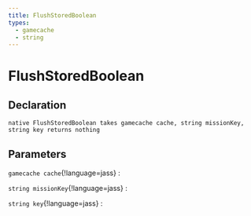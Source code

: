 ```yaml
---
title: FlushStoredBoolean
types:
  - gamecache
  - string
---
```


# FlushStoredBoolean

## Declaration

```jass
native FlushStoredBoolean takes gamecache cache, string missionKey, string key returns nothing
```

## Parameters
`gamecache cache`{!language=jass}
: 

`string missionKey`{!language=jass}
: 

`string key`{!language=jass}
: 
